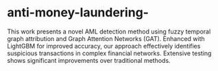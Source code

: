 # anti-money-laundering-
This work presents a novel AML detection method using fuzzy temporal graph attribution and Graph Attention Networks (GAT). Enhanced with LightGBM for improved accuracy, our approach effectively identifies suspicious transactions in complex financial networks. Extensive testing shows significant improvements over traditional methods.

